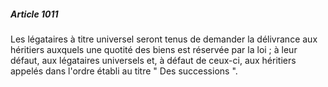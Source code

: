 ##### Article 1011

Les légataires à titre universel seront tenus de demander la délivrance aux héritiers auxquels une quotité des biens est réservée par la loi ; à leur défaut, aux légataires universels et, à défaut de ceux-ci, aux héritiers appelés dans l'ordre établi au titre " Des successions ".

